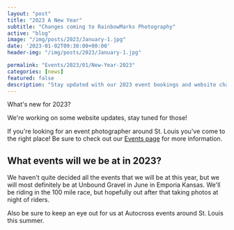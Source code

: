 ```yaml
---
layout: "post"
title: "2023 A New Year"
subtitle: "Changes coming to RainbowMarks Photography"
active: "blog"
image: "/img/posts/2023/January-1.jpg"
date: '2023-01-02T09:30:00+00:00'
header-img: "/img/posts/2023/January-1.jpg"

permalink: "Events/2023/01/New-Year-2023"
categories: [news]
featured: false
description: "Stay updated with our 2023 event bookings and website changes. Specializing in event photography in St. Louis area."
---
```

What's new for 2023?

We're working on some website updates, stay tuned for those!

If you're looking for an event photographer around St. Louis you've come to the right place! Be sure to check out our [Events page](/events) for more information.

## What events will we be at in 2023? 
We haven't quite decided all the events that we will be at this year, but we will most definitely be at Unbound Gravel in June in Emporia Kansas. We'll be riding in the 100 mile race, but hopefully out after that taking photos at night of riders. 

Also be sure to keep an eye out for us at Autocross events around St. Louis this summer.

